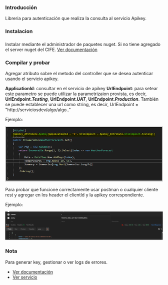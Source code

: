 ### Introducción
Libreria para autenticación que realiza la consulta al servicio Apikey.
###
### Instalacion
###
Instalar mediante el administrador de paquetes nuget. Si no tiene agregado el server nuget del CIFE.  [Ver documentación](https://devs.fepba.gov.ar/tfs/Documentacion/Documentaci%C3%B3n%20T%C3%A9cnica/_wiki/wikis/Documentaci%C3%B3n-T%C3%A9cnica.wiki?wikiVersion=GBwikiMaster&pagePath=%2FAgregar%20CIFE%20NugetServer%20a%20VisualStudio)
###
### Compilar y probar
Agregar atributo sobre el metodo del controller que se desea autenticar usando el servicio apikey.

**ApplicationId**: consultar en el servicio de apikey
**UrlEndpoint**: para setear este parametro se puede utilizar la parametrizaion provista, es decir, **UrlEndpoint**.***Testing***, **UrlEndpoint**.***UAT***, **UrlEndpoint**.***Production***.
También se puede establecer una url como string, es decir, UrlEndpoint = "http://serviciosdev/algo/algo.."

Ejemplo:

![](https://github.com/patricioarena/images/blob/master/ApiKey/1.png)

Para probar que funcione correctamente usar postman o cualquier cliente rest y agregar en los header el clientId y la apikey correspondiente.

Ejemplo:

![](https://github.com/patricioarena/images/blob/master/ApiKey/2.png)

### Nota
Para generar key, gestionar o ver logs de errores.
- [Ver documentación](https://devs.fepba.gov.ar/tfs/Perifericos/APIKEY)
- [Ver servicio](http://serviciosdev.fepba.gov.ar/ApiKey/swagger/index.html)
